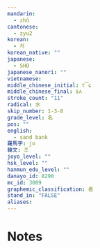 ```yaml
---
mandarin:
  - zhǔ
cantonese:
  - zyu2
korean:
  - 저
korean_native: ""
japanese:
  - SHO
japanese_nanori: ""
vietnamese:
middle_chinese_initial: t͡ɕ
middle_chinese_final: ɨʌ
stroke_count: "11"
radical: 水
skip_number: 1-3-8
grade_level: 名
pos: ""
english:
  - sand bank
羅馬字: jo
韓文: 조
joyo_level: ""
hsk_level: ""
hanmun_edu_level: ""
danayo_id: 8290
mc_id: 3009
graphemic_classification: 者
stand_in: "FALSE"
aliases:
---
```


# Notes
